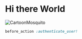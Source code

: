 # Hi there World

![CartoonMosquito](https://github.com/user-attachments/assets/376974c9-9648-4715-b428-98f7b6ea2ad8)

```ruby
before_action :authenticate_user!
```
